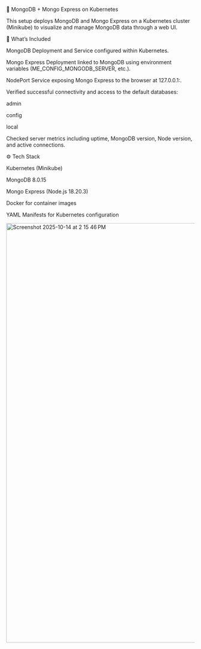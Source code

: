 🚀 MongoDB + Mongo Express on Kubernetes

This setup deploys MongoDB and Mongo Express on a Kubernetes cluster (Minikube) to visualize and manage MongoDB data through a web UI.

🧠 What’s Included

MongoDB Deployment and Service configured within Kubernetes.

Mongo Express Deployment linked to MongoDB using environment variables (ME_CONFIG_MONGODB_SERVER, etc.).

NodePort Service exposing Mongo Express to the browser at 127.0.0.1:<nodeport>.

Verified successful connectivity and access to the default databases:

admin

config

local

Checked server metrics including uptime, MongoDB version, Node version, and active connections.

⚙️ Tech Stack

Kubernetes (Minikube)

MongoDB 8.0.15

Mongo Express (Node.js 18.20.3)

Docker for container images

YAML Manifests for Kubernetes configuration


<img width="1728" height="1117" alt="Screenshot 2025-10-14 at 2 15 46 PM" src="https://github.com/user-attachments/assets/17a2112f-ac84-4c08-882d-4710c1639b78" />


